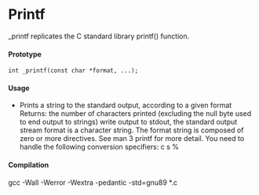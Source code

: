 # Printf

_printf replicates the C standard library printf() function.

#### Prototype
```int _printf(const char *format, ...);```

#### Usage
* Prints a string to the standard output, according to a given format
Returns: the number of characters printed (excluding the null byte used to end output to strings)
write output to stdout, the standard output stream
format is a character string. The format string is composed of zero or more directives. See man 3 printf for more detail. You need to handle the following conversion specifiers:
c
s
%

#### Compilation 
gcc -Wall -Werror -Wextra -pedantic -std=gnu89 *.c
